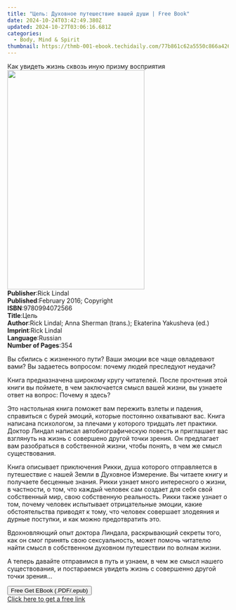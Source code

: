 ```yaml
---
title: "Цель: Духовное путешествие вашей души | Free Book"
date: 2024-10-24T03:42:49.380Z
updated: 2024-10-27T03:06:16.681Z
categories:
  - Body, Mind & Spirit
thumbnail: https://thmb-001-ebook.techidaily.com/77b861c62a5550c866a426a1b7d1fff58bbb5d8b2e50a8d1461cacad15844842.jpg
---
```

<main id="book-container">
  <div class="flex flex-col">
    <div class="book-brief flex-1 py-6 px-4 sm:p-6 md:py-10 md:px-8">
      <!-- brief-->
      <div class="book-brief-main">
        Как увидеть жизнь сквозь иную призму восприятия
      </div>
    </div>
    <div
      class="book-meta-info flex-1 grid gap-4 col-start-1 col-end-3 row-start-1 sm:mb-6 sm:grid-cols-4 lg:gap-6 lg:col-start-2 lg:row-end-6 lg:row-span-6 lg:mb-0"
    >
      <div
        class="book-meta-info-left place-content-center mt-4 p-4 text-sm leading-6 col-start-2 col-span-2 dark:text-slate-400"
      >
        <img
          class="w-full h-500 object-cover rounded-lg sm:h-255 sm:col-span-2 lg:col-span-full"
          src="https://img-001-ebook.techidaily.com/1c6894224fce5155d6c634e5e99cade091ad4e95b6a7b705ea180169be04c148.jpg"
          alt=""
          width="312"
          height="500"
        />
      </div>
      <div
        class="book-meta-info-right mt-2 col-start-1 row-start-2 col-span-3 self-center"
      >
        <!-- meta data  -->
        <div class="flex flex-col px-4 md:px-8">
          <div class="flex-1">
            <strong>Publisher</strong>:<span class="px-2">Rick Lindal</span>
          </div>
          <div class="flex-1">
            <strong>Published</strong>:<span class="px-2"
              >February 2016; Copyright</span
            >
          </div>
          <div class="flex-1">
            <strong>ISBN</strong>:<span class="px-2">9780994072566</span>
          </div>
          <div class="flex-1">
            <strong>Title</strong>:<span class="px-2">Цель</span>
          </div>
          <div class="flex-1">
            <strong>Author</strong>:<span class="px-2"
              >Rick Lindal; Anna Sherman (trans.); Ekaterina Yakusheva
              (ed.)</span
            >
          </div>
          <div class="flex-1">
            <strong>Imprint</strong>:<span class="px-2">Rick Lindal</span>
          </div>
          <div class="flex-1">
            <strong>Language</strong>:<span class="px-2">Russian</span>
          </div>
          <div class="flex-1">
            <strong>Number of Pages</strong>:<span class="px-2">354</span>
          </div>
        </div>
      </div>
    </div>
    <div class="book-description flex-1 py-6 px-4 sm:p-6 md:py-10 md:px-8">
      <div class="book-description-main">
        <div accordion-content="" id="description">
          <p>
            Вы сбились с жизненного пути? Ваши эмоции все чаще овладевают вами?
            Вы задаетесь вопросом: почему людей преследуют неудачи?
          </p>
          <p>
            Книга предназначена широкому кругу читателей. После прочтения этой
            книги вы поймете, в чем заключается смысл вашей жизни, вы узнаете
            ответ на вопрос: Почему я здесь?
          </p>
          <p>
            Это настольная книга поможет вам пережить взлеты и падения,
            справиться с бурей эмоций, которые постоянно охватывают вас. Книга
            написана психологом, за плечами у которого тридцать лет практики.
            Доктор Линдал написал автобиографическую повесть и приглашает вас
            взглянуть на жизнь с совершено другой точки зрения. Он предлагает
            вам разобраться в собственной жизни, чтобы понять, в чем же смысл
            существования.
          </p>
          <p>
            Книга описывает приключения Рикки, душа которого отправляется в
            путешествие с нашей Земли в Духовное Измерение. Вы читаете книгу и
            получаете бесценные знания. Рикки узнает много интересного о жизни,
            в частности, о том, что каждый человек сам создает для себя свой
            собственный мир, свою собственную реальность. Рикки также узнает о
            том, почему человек испытывает отрицательные эмоции, какие
            обстоятельства приводят к тому, что человек совершает злодеяния и
            дурные поступки, и как можно предотвратить это.
          </p>
          <p>
            Вдохновляющий опыт доктора Линдала, раскрывающий секреты того, как
            он смог принять свою сексуальность, может помочь читателю найти
            смысл в собственном духовном путешествии по волнам жизни.
          </p>
          <p>
            А теперь давайте отправимся в путь и узнаем, в чем же смысл нашего
            существования, и постараемся увидеть жизнь с совершенно другой точки
            зрения… &nbsp;
          </p>
        </div>
        <div class="accordion-fader"></div>
      </div>
    </div>
    <div class="book-excerpts flex-1 py-6 px-4 sm:p-6 md:py-10 md:px-8"></div>
    <div
      class="book-about-author flex-1 py-6 px-4 sm:p-6 md:py-10 md:px-8"
    ></div>
    <div class="book-free-get flex-1 py-6 px-4 sm:p-6 md:py-10 md:px-8">
      <button
        id="btn-free-get"
        class="bg-blue-500 hover:bg-blue-700 text-white font-bold py-2 px-4 rounded"
      >
        Free Get EBook (.PDF/.epub)
      </button>
      <div id="countdown-display" class="px-2 text-lg mt-2"></div>
      <a
        id="free-link"
        class="hidden bg-blue-500 hover:bg-blue-700 text-white font-bold py-2 px-4 rounded"
        href="https://www.ebooks.com/en-us/book/209847837/ebook/rick-lindal/"
        target="_blank"
        >Click here to get a free link</a
      >
    </div>
    <script>
      let countdownTime = 0;
      let countdownInterval = null;
      document
        .getElementById('btn-free-get')
        .addEventListener('click', startCountdown);
      function startCountdown() {
        countdownTime = new Date().getTime() + 60000 * 3;
        countdownInterval = setInterval(updateCountdown, 1000);
        document.getElementById('btn-free-get').disabled = true;
        document
          .getElementById('btn-free-get')
          .classList.add('bg-gray-500', 'cursor-not-allowed');
      }
      function updateCountdown() {
        let currentTime = new Date().getTime();
        let timeLeft = countdownTime - currentTime;
        let secondsLeft = Math.floor(timeLeft / 1000);
        document.getElementById('countdown-display').innerHTML =
          `Remaining time: ${secondsLeft} seconds.`;
        if (secondsLeft <= 0) {
          clearInterval(countdownInterval);
          document.getElementById('btn-free-get').classList.add('hidden');
          document.getElementById('free-link').classList.remove('hidden');
          document.getElementById('countdown-display').innerHTML = '';
        }
      }
    </script>
  </div>
</main>

<ins class="adsbygoogle"
      style="display:block"
      data-ad-client="ca-pub-7571918770474297"
      data-ad-slot="8358498916"
      data-ad-format="auto"
      data-full-width-responsive="true"></ins>
    